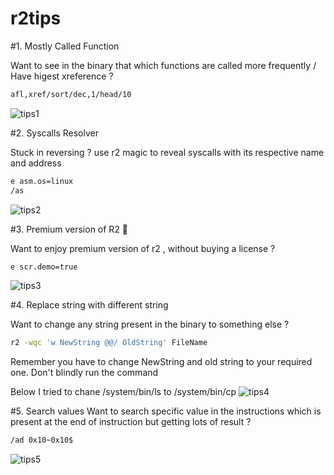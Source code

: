 # r2tips

#1. Mostly Called Function

Want to see in the binary that which functions are called more frequently / Have higest xreference ?
```sh
afl,xref/sort/dec,1/head/10
```
![tips1](https://github.com/apkunpacker/r2tips/assets/27184655/087537b2-2ae6-42c6-82b3-dede74413df0)

#2. Syscalls Resolver

Stuck in reversing ? use r2 magic to reveal syscalls with its respective name and address
```sh
e asm.os=linux
/as
```
![tips2](https://github.com/apkunpacker/r2tips/assets/27184655/95e579fb-c5b6-4067-b297-56e6986a0401)

#3. Premium version of R2 🙂

Want to enjoy premium version of r2 , without buying a license ?
```sh
e scr.demo=true
```
![tips3](https://github.com/apkunpacker/r2tips/assets/27184655/7b394cbd-3bfb-4833-ba7f-b21ec1bbe709)

#4. Replace string with different string

Want to change any string present in the binary to something else ?
```sh
r2 -wqc 'w NewString @@/ OldString' FileName
```
Remember you have to change NewString and old string to your required one. Don't blindly run the command

Below I tried to chane /system/bin/ls to /system/bin/cp
![tips4](https://github.com/apkunpacker/r2tips/assets/27184655/8ac80610-4c1e-4852-a5eb-9316eed34702)

#5. Search values
Want to search specific value in the instructions which is present at the end of instruction but getting lots of result ?
```sh
/ad 0x10~0x10$
```
![tips5](https://github.com/apkunpacker/r2tips/assets/27184655/a25cd500-5704-44c0-bc5c-e7ad09d37ca4)
